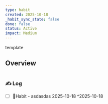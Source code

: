 ```yaml
---
type: habit
created: 2025-10-18
_habit_sync_state: false
done: false
status: Active
impact: Medium
---
```


template
## Overview
```mindmapos-habit-monthly
```

### ✍️ Log

- [ ] 🔄Habit - asdasdas 2025-10-18 ^2025-10-18
